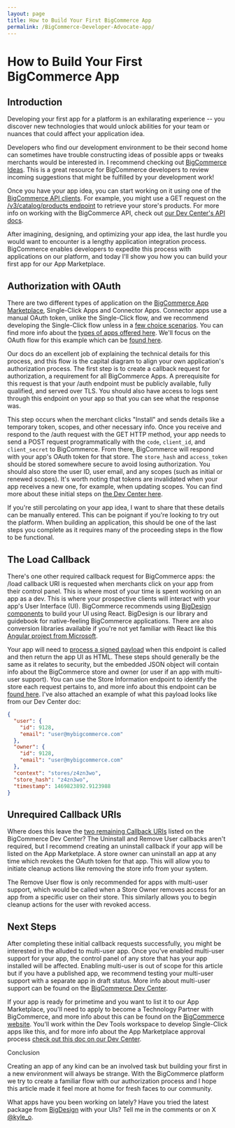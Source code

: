 ```yaml
---
layout: page
title: How to Build Your First BigCommerce App
permalink: /BigCommerce-Developer-Advocate-app/
---
```


# How to Build Your First BigCommerce App

## Introduction

Developing your first app for a platform is an exhilarating experience -- you discover new technologies that would unlock abilities for your team or nuances that could affect your application idea.

Developers who find our development environment to be their second home can sometimes have trouble constructing ideas of possible apps or tweaks merchants would be interested in. I recommend checking out [BigCommerce Ideas](https://support.bigcommerce.com/s/ideas). This is a great resource for BigCommerce developers to review incoming suggestions that might be fulfilled by your development work!

Once you have your app idea, you can start working on it using one of the [BigCommerce API clients](https://developer.bigcommerce.com/tools-resources). For example, you might use a GET request on the [/v3/catalog/products endpoint](https://developer.bigcommerce.com/api-reference/store-management/catalog/products/getproducts) to retrieve your store's products. For more info on working with the BigCommerce API, check out [our Dev Center's API docs](https://developer.bigcommerce.com/api-docs).

After imagining, designing, and optimizing your app idea, the last hurdle you would want to encounter is a lengthy application integration process. BigCommerce enables developers to expedite this process with applications on our platform, and today I'll show you how you can build your first app for our App Marketplace.

## Authorization with OAuth

There are two different types of application on the [BigCommerce App Marketplace](http://bigcommerce.com/apps), Single-Click Apps and Connector Apps. Connector apps use a manual OAuth token, unlike the Single-Click flow, and we recommend developing the Single-Click flow unless in a [few choice scenarios](https://developer.bigcommerce.com/api-docs/getting-started/building-apps-bigcommerce/types-of-apps#connector-apps). You can find more info about the [types of apps offered here](https://developer.bigcommerce.com/api-docs/getting-started/building-apps-bigcommerce/types-of-apps). We'll focus on the OAuth flow for this example which can be [found here](https://developer.bigcommerce.com/api-docs/getting-started/building-apps-bigcommerce/building-apps#installation-and-update-sequence).

Our docs do an excellent job of explaining the technical details for this process, and this flow is the capital diagram to align your own application's authorization process. The first step is to create a callback request for authorization, a requirement for all BigCommerce Apps. A prerequisite for this request is that your /auth endpoint must be publicly available, fully qualified, and served over TLS. You should also have access to logs sent through this endpoint on your app so that you can see what the response was.

This step occurs when the merchant clicks "Install" and sends details like a temporary token, scopes, and other necessary info. Once you receive and respond to the /auth request with the GET HTTP method, your app needs to send a POST request programmatically with the `code`, `client_id`, and `client_secret` to BigCommerce. From there, BigCommerce will respond with your app's OAuth token for that store. The `store_hash` and `access_token` should be stored somewhere secure to avoid losing authorization. You should also store the user ID, user email, and any scopes (such as initial or renewed scopes). It's worth noting that tokens are invalidated when your app receives a new one, for example, when updating scopes. You can find more about these initial steps on [the Dev Center here](https://developer.bigcommerce.com/api-docs/getting-started/building-apps-bigcommerce/building-apps#receiving-the-get-request).

If you're still percolating on your app idea, I want to share that these details can be manually entered. This can be poignant if you're looking to try out the platform. When building an application, this should be one of the last steps you complete as it requires many of the proceeding steps in the flow to be functional.

## The Load Callback

There's one other required callback request for BigCommerce apps: the /load callback URI is requested when merchants click on your app from their control panel. This is where most of your time is spent working on an app as a dev. This is where your prospective clients will interact with your app's User Interface (UI). BigCommerce recommends using [BigDesign components](https://developer.bigcommerce.com/big-design/) to build your UI using React. BigDesign is our library and guidebook for native-feeling BigCommerce applications. There are also conversion libraries available if you're not yet familiar with React like this [Angular project from Microsoft](https://github.com/microsoft/angular-react).

Your app will need to [process a signed payload](https://developer.bigcommerce.com/api-docs/getting-started/building-apps-bigcommerce/building-apps#processing-the-signed-payload) when this endpoint is called and then return the app UI as HTML. These steps should generally be the same as it relates to security, but the embedded JSON object will contain info about the BigCommerce store and owner (or user if an app with multi-user support). You can use the Store Information endpoint to identify the store each request pertains to, and more info about this endpoint can be [found here](https://developer.bigcommerce.com/api-reference/store-management/store-information-api/store-information/getstore). I've also attached an example of what this payload looks like from our Dev Center doc:

```json
{
  "user": {
    "id": 9128,
    "email": "user@mybigcommerce.com"
  },
  "owner": {
    "id": 9128,
    "email": "user@mybigcommerce.com"
  },
  "context": "stores/z4zn3wo",
  "store_hash": "z4zn3wo",
  "timestamp": 1469823892.9123988
}
```
## Unrequired Callback URIs

Where does this leave the [two remaining Callback URIs](https://developer.bigcommerce.com/api-docs/getting-started/building-apps-bigcommerce/building-apps#required-uris) listed on the BigCommerce Dev Center? The Uninstall and Remove User callbacks aren't required, but I recommend creating an uninstall callback if your app will be listed on the App Marketplace. A store owner can uninstall an app at any time which revokes the OAuth token for that app. This will allow you to initiate cleanup actions like removing the store info from your system.

The Remove User flow is only recommended for apps with multi-user support, which would be called when a Store Owner removes access for an app from a specific user on their store. This similarly allows you to begin cleanup actions for the user with revoked access.

## Next Steps

After completing these initial callback requests successfully, you might be interested in the alluded to multi-user app. Once you've enabled multi-user support for your app, the control panel of any store that has your app installed will be affected. Enabling multi-user is out of scope for this article but if you have a published app, we recommend testing your multi-user support with a separate app in draft status. More info about multi-user support can be found on the [BigCommerce Dev Center](https://developer.bigcommerce.com/api-docs/getting-started/building-apps-bigcommerce/building-apps#multi-user-support).

If your app is ready for primetime and you want to list it to our App Marketplace, you'll need to apply to become a Technology Partner with BigCommerce, and more info about this can be found on the [BigCommerce website](https://www.bigcommerce.com/partners/become-a-partner/). You'll work within the Dev Tools workspace to develop Single-Click apps like this, and for more info about the App Marketplace approval process [check out this doc on our Dev Center](https://developer.bigcommerce.com/api-docs/partner/app-store-approval-requirements).

Conclusion

Creating an app of any kind can be an involved task but building your first in a new environment will always be strange. With the BigCommerce platform we try to create a familiar flow with our authorization process and I hope this article made it feel more at home for fresh faces to our community.

What apps have you been working on lately? Have you tried the latest package from [BigDesign](https://github.com/bigcommerce/big-design) with your UIs? Tell me in the comments or on X [@kyle_o](https://x.com/kyle_o).